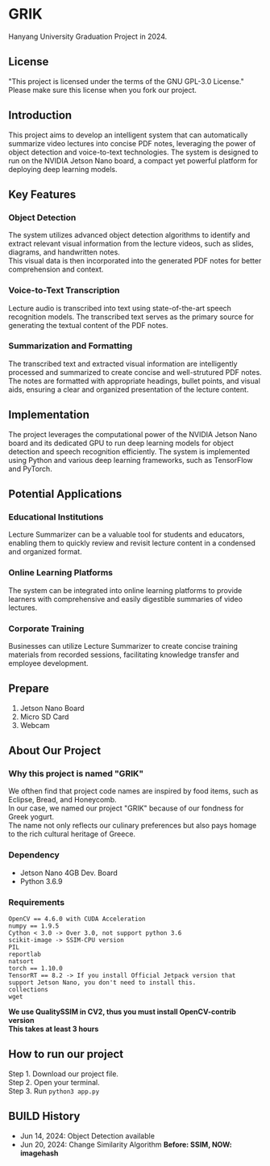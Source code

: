 # GRIK
Hanyang University Graduation Project in 2024.

## License
"This project is licensed under the terms of the GNU GPL-3.0 License." <br>
Please make sure this license when you fork our project.

## Introduction
This project aims to develop an intelligent system that can automatically summarize video lectures into concise PDF notes, leveraging the power of object detection and voice-to-text technologies. The system is designed to run on the NVIDIA Jetson Nano board, a compact yet powerful platform for deploying deep learning models.

## Key Features
### Object Detection
The system utilizes advanced object detection algorithms to identify and extract relevant visual information from the lecture videos, such as slides, diagrams, and handwritten notes. <br>
This visual data is then incorporated into the generated PDF notes for better comprehension and context.
### Voice-to-Text Transcription
Lecture audio is transcribed into text using state-of-the-art speech recognition models. The transcribed text serves as the primary source for generating the textual content of the PDF notes.
### Summarization and Formatting
The transcribed text and extracted visual information are intelligently processed and summarized to create concise and well-strutured PDF notes. The notes are formatted with appropriate headings, bullet points, and visual aids, ensuring a clear and organized presentation of the lecture content.

## Implementation
The project leverages the computational power of the NVIDIA Jetson Nano board and its dedicated GPU to run deep learning models for object detection and speech recognition efficiently. The system is implemented using Python and various deep learning frameworks, such as TensorFlow and PyTorch.

## Potential Applications
### Educational Institutions
Lecture Summarizer can be a valuable tool for students and educators, enabling them to quickly review and revisit lecture content in a condensed and organized format.
### Online Learning Platforms
The system can be integrated into online learning platforms to provide learners with comprehensive and easily digestible summaries of video lectures.
### Corporate Training
Businesses can utilize Lecture Summarizer to create concise training materials from recorded sessions, facilitating knowledge transfer and employee development.

## Prepare
1. Jetson Nano Board
2. Micro SD Card
3. Webcam

## About Our Project
### Why this project is named "GRIK"
We ofthen find that project code names are inspired by food items, such as Eclipse, Bread, and Honeycomb. <br>
In our case, we named our project "GRIK" because of our fondness for Greek yogurt. <br>
The name not only reflects our culinary preferences but also pays homage to the rich cultural heritage of Greece.
### Dependency
- Jetson Nano 4GB Dev. Board
- Python 3.6.9
### Requirements
```
OpenCV == 4.6.0 with CUDA Acceleration
numpy == 1.9.5
Cython < 3.0 -> Over 3.0, not support python 3.6
scikit-image -> SSIM-CPU version
PIL
reportlab
natsort
torch == 1.10.0
TensorRT == 8.2 -> If you install Official Jetpack version that support Jetson Nano, you don't need to install this.
collections
wget
```
**We use QualitySSIM in CV2, thus you must install OpenCV-contrib version** <br>
**This takes at least 3 hours**

## How to run our project
Step 1. Download our project file. <br>
Step 2. Open your terminal. <br>
Step 3. Run `python3 app.py` <br>

## BUILD History
- Jun 14, 2024: Object Detection available
- Jun 20, 2024: Change Similarity Algorithm **Before: SSIM, NOW: imagehash**
